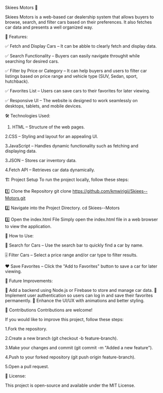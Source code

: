 Skiees Motors 🚗 

Skiees Motors is a web-based car dealership system that allows buyers to browse, search, and filter cars based on their preferences. It also fetches car data and presents a well organized way.

📌 Features:

 ✅ Fetch and Display Cars – It can be abble to clearly fetch and display data. 
 
 ✅ Search Functionality – Buyers can easily navigate throughit while searching for desired cars. 
 
 ✅ Filter by Price or Category – It can help buyers and users to filter car listings based on price range and vehicle type (SUV, Sedan, sport, hutchback). 
 
 ✅ Favorites List – Users can save cars to their favorites for later viewing. 
 
 ✅ Responsive UI – The website is designed to work seamlessly on desktops, tablets, and mobile devices.


🛠️ Technologies Used:

1. HTML – Structure of the web pages.

2.CSS – Styling and layout for an appealing UI.

3.JavaScript – Handles dynamic functionality such as fetching and displaying data.

3.JSON – Stores car inventory data.

4.Fetch API – Retrieves car data dynamically.



🏗️ Project Setup To run the project locally, follow these steps:

1️⃣ Clone the Repository git clone https://github.com/kmwirigii/Skiees--Motors.git 

2️⃣ Navigate into the Project Directory. cd Skiees--Motors 

3️⃣ Open the index.html File Simply open the index.html file in a web browser to view the application.


🎯 How to Use:

🔎 Search for Cars – Use the search bar to quickly find a car by name.

🎚 Filter Cars – Select a price range and/or car type to filter results.

❤️ Save Favorites – Click the "Add to Favorites" button to save a car for later viewing.


🚀 Future Improvements:

 🔹 Add a backend using Node.js or Firebase to store and manage car data. 
 🔹 Implement user authentication so users can log in and save their favorites permanently.
  🔹 Enhance the UI/UX with animations and better styling.


🤝 Contributions Contributions are welcome! 

If you would like to improve this project, follow these steps:

1.Fork the repository.

2.Create a new branch (git checkout -b feature-branch).

3.Make your changes and commit (git commit -m "Added a new feature").

4.Push to your forked repository (git push origin feature-branch).

5.Open a pull request.


📜 License:

 This project is open-source and available under the MIT License.